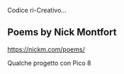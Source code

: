 Codice ri-Creativo...

## Poems by Nick Montfort
https://nickm.com/poems/

Qualche progetto con Pico 8
